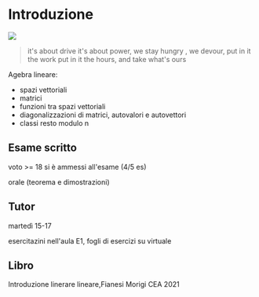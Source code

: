 # Introduzione

![](vx_images/582452494826019.png)

> it's about drive it's about power, we stay hungry , we devour, put in it the work put in it the hours, and take what's ours

Agebra lineare:
- spazi vettoriali
- matrici
- funzioni tra spazi vettoriali
- diagonalizzazioni di matrici, autovalori e autovettori
- classi resto modulo n

## Esame scritto

voto >= 18 si è ammessi all'esame (4/5 es)

orale (teorema e dimostrazioni)

## Tutor

martedì 15-17

esercitazini nell'aula E1, fogli di esercizi su virtuale


## Libro


Introduzione linerare lineare,Fianesi Morigi CEA 2021



